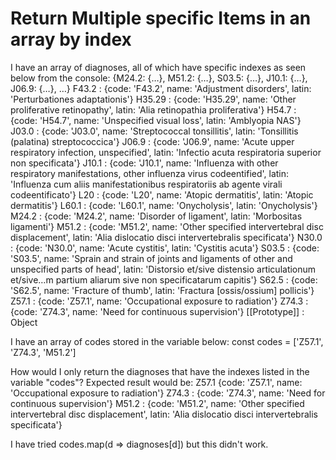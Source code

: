 
# Return Multiple specific Items in an array by index

I have an array of diagnoses, all of which have specific indexes as seen below from the console:
{M24.2: {…}, M51.2: {…}, S03.5: {…}, J10.1: {…}, J06.9: {…}, …}
F43.2
: 
{code: 'F43.2', name: 'Adjustment disorders', latin: 'Perturbationes adaptationis'}
H35.29
: 
{code: 'H35.29', name: 'Other proliferative retinopathy', latin: 'Alia retinopathia proliferativa'}
H54.7
: 
{code: 'H54.7', name: 'Unspecified visual loss', latin: 'Amblyopia NAS'}
J03.0
: 
{code: 'J03.0', name: 'Streptococcal tonsillitis', latin: 'Tonsillitis (palatina) streptococcica'}
J06.9
: 
{code: 'J06.9', name: 'Acute upper respiratory infection, unspecified', latin: 'Infectio acuta respiratoria superior non specificata'}
J10.1
: 
{code: 'J10.1', name: 'Influenza with other respiratory manifestations, other influenza virus codeentified', latin: 'Influenza cum aliis manifestationibus respiratoriis ab agente virali codeentificato'}
L20
: 
{code: 'L20', name: 'Atopic dermatitis', latin: 'Atopic dermatitis'}
L60.1
: 
{code: 'L60.1', name: 'Onycholysis', latin: 'Onycholysis'}
M24.2
: 
{code: 'M24.2', name: 'Disorder of ligament', latin: 'Morbositas ligamenti'}
M51.2
: 
{code: 'M51.2', name: 'Other specified intervertebral disc displacement', latin: 'Alia dislocatio disci intervertebralis specificata'}
N30.0
: 
{code: 'N30.0', name: 'Acute cystitis', latin: 'Cystitis acuta'}
S03.5
: 
{code: 'S03.5', name: 'Sprain and strain of joints and ligaments of other and unspecified parts of head', latin: 'Distorsio et/sive distensio articulationum et/sive…m partium aliarum sive non specificatarum capitis'}
S62.5
: 
{code: 'S62.5', name: 'Fracture of thumb', latin: 'Fractura [ossis/ossium] pollicis'}
Z57.1
: 
{code: 'Z57.1', name: 'Occupational exposure to radiation'}
Z74.3
: 
{code: 'Z74.3', name: 'Need for continuous supervision'}
[[Prototype]]
: 
Object

I have an array of codes stored in the variable below:
const codes = ['Z57.1', 'Z74.3', 'M51.2']

How would I only return the diagnoses that have the indexes listed in the variable "codes"?
Expected result would be:
  Z57.1
    {code: 'Z57.1', name: 'Occupational exposure to radiation'}
    Z74.3
    : 
    {code: 'Z74.3', name: 'Need for continuous supervision'}
   M51.2
    : 
    {code: 'M51.2', name: 'Other specified intervertebral disc displacement', latin: 'Alia dislocatio disci intervertebralis specificata'}

I have tried
codes.map(d => diagnoses[d]) but this didn't work.

        